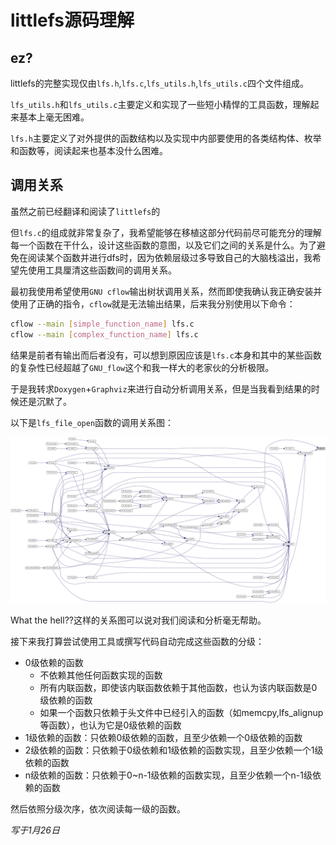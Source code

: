 # littlefs源码理解

## ez?

littlefs的完整实现仅由`lfs.h`,`lfs.c`,`lfs_utils.h`,`lfs_utils.c`四个文件组成。

`lfs_utils.h`和`lfs_utils.c`主要定义和实现了一些短小精悍的工具函数，理解起来基本上毫无困难。

`lfs.h`主要定义了对外提供的函数结构以及实现中内部要使用的各类结构体、枚举和函数等，阅读起来也基本没什么困难。

## 调用关系

虽然之前已经翻译和阅读了`littlefs`的

但`lfs.c`的组成就非常复杂了，我希望能够在移植这部分代码前尽可能充分的理解每一个函数在干什么，设计这些函数的意图，以及它们之间的关系是什么。为了避免在阅读某个函数并进行dfs时，因为依赖层级过多导致自己的大脑栈溢出，我希望先使用工具厘清这些函数间的调用关系。

最初我使用希望使用`GNU cflow`输出树状调用关系，然而即使我确认我正确安装并使用了正确的指令，`cflow`就是无法输出结果，后来我分别使用以下命令：

```bash
cflow --main [simple_function_name] lfs.c
cflow --main [complex_function_name] lfs.c
```

结果是前者有输出而后者没有，可以想到原因应该是`lfs.c`本身和其中的某些函数的复杂性已经超越了`GNU_flow`这个和我一样大的老家伙的分析极限。

于是我转求`Doxygen`+`Graphviz`来进行自动分析调用关系，但是当我看到结果的时候还是沉默了。

以下是`lfs_file_open`函数的调用关系图：

![](../../asserts/lfs_file_open.png)

What the hell??这样的关系图可以说对我们阅读和分析毫无帮助。

接下来我打算尝试使用工具或撰写代码自动完成这些函数的分级：

* 0级依赖的函数
  * 不依赖其他任何函数实现的函数 
  * 所有内联函数，即使该内联函数依赖于其他函数，也认为该内联函数是0级依赖的函数 
  * 如果一个函数只依赖于头文件中已经引入的函数（如memcpy,lfs_alignup等函数），也认为它是0级依赖的函数 
* 1级依赖的函数：只依赖0级依赖的函数，且至少依赖一个0级依赖的函数
* 2级依赖的函数：只依赖于0级依赖和1级依赖的函数实现，且至少依赖一个1级依赖的函数 
* n级依赖的函数：只依赖于0~n-1级依赖的函数实现，且至少依赖一个n-1级依赖的函数 

然后依照分级次序，依次阅读每一级的函数。

*写于1月26日*
